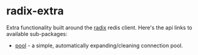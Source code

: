 radix-extra
===========

Extra functionality built around the [radix][radix] redis client. Here's the api
links to available sub-packages:

* [pool](http://godoc.org/github.com/mediocregopher/radix-extra/pool) - a
  simple, automatically expanding/cleaning connection pool.

[radix]: https://github.com/fzzy/radix
